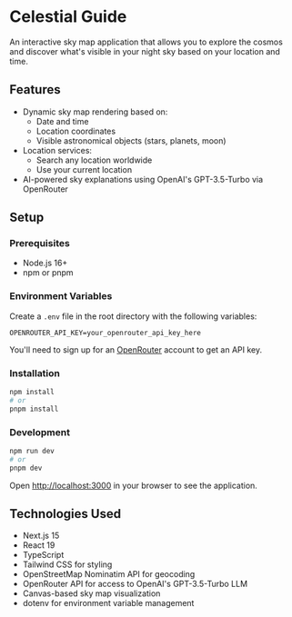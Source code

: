 # Celestial Guide

An interactive sky map application that allows you to explore the cosmos and discover what's visible in your night sky based on your location and time.

## Features

- Dynamic sky map rendering based on:
  - Date and time
  - Location coordinates
  - Visible astronomical objects (stars, planets, moon)
- Location services:
  - Search any location worldwide
  - Use your current location
- AI-powered sky explanations using OpenAI's GPT-3.5-Turbo via OpenRouter

## Setup

### Prerequisites

- Node.js 16+
- npm or pnpm

### Environment Variables

Create a `.env` file in the root directory with the following variables:

```
OPENROUTER_API_KEY=your_openrouter_api_key_here
```

You'll need to sign up for an [OpenRouter](https://openrouter.ai) account to get an API key.

### Installation

```bash
npm install
# or
pnpm install
```

### Development

```bash
npm run dev
# or
pnpm dev
```

Open [http://localhost:3000](http://localhost:3000) in your browser to see the application.

## Technologies Used

- Next.js 15
- React 19
- TypeScript
- Tailwind CSS for styling
- OpenStreetMap Nominatim API for geocoding
- OpenRouter API for access to OpenAI's GPT-3.5-Turbo LLM
- Canvas-based sky map visualization
- dotenv for environment variable management
